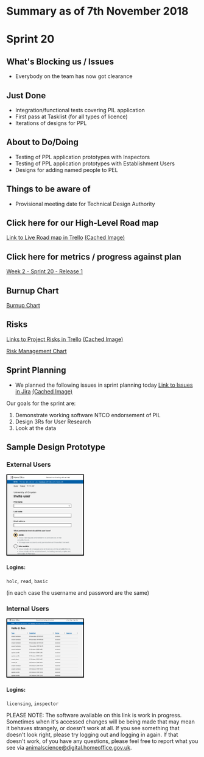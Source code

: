 # Summary as of 7th November 2018

# Sprint 20
 
## What's Blocking us / Issues
* Everybody on the team has now got clearance 
 
## Just Done
* Integration/functional tests covering PIL application
* First pass at Tasklist (for all types of licence)
* Iterations of designs for PPL

## About to Do/Doing
* Testing of PPL application prototypes with Inspectors
* Testing of PPL application prototypes with Establishment Users
* Designs for adding named people to PEL

## Things to be aware of
* Provisional meeting date for Technical Design Authority 
 
## Click here for our High-Level Road map
[Link to Live Road map in Trello](https://trello.com/b/gDQdE01u/asl-roadmap)    [\(Cached Image\)](graphs/ASLRoadMap07112018.jpg)

## Click here for metrics / progress against plan
[Week 2 - Sprint 20 - Release 1](graphs/progress07112018.png)

## Burnup Chart
[Burnup Chart](burnup07112018.md)

## Risks
[Links to Project Risks in Trello](https://trello.com/b/VuFuCL7t/risk-register-and-kpis-asl-delivery)    [\(Cached Image\)](graphs/ASLRiskRegister07112018.jpg)

[Risk Management Chart](graphs/risk07112018.png)

## Sprint Planning
* We planned the following issues in sprint planning today [Link to Issues in Jira](https://jira.digital.homeoffice.gov.uk/secure/RapidBoard.jspa?rapidView=261)    [\(Cached Image\)](graphs/sprint07112018.png)

Our goals for the sprint are:
1. Demonstrate working software NTCO endorsement of PIL 
2. Design 3Rs for User Research 
3. Look at the data

## Sample Design Prototype
### External Users
<a href="https://public-ui.preprod.asl.homeoffice.gov.uk/"><img src="graphs/proto1_07112018.png" alt="HTML5 Icon" width="200" style="border:2px solid black"></a>
#### Logins:
`holc`, `read`, `basic`

(in each case the username and password are the same)
### Internal Users
<a href="https://internal-ui.preprod.asl.homeoffice.gov.uk/"><img src="graphs/proto2_07112018.png" alt="HTML5 Icon" width="200" style="border:2px solid black"></a>
#### Logins:
`licensing`, `inspector`

PLEASE NOTE:
The software available on this link is work in progress. Sometimes when it's accessed changes will be being made that may mean it behaves strangely, or doesn't work at all. If you see something that doesn't look right, please try logging out and logging in again.  If that doesn't work, of you have any questions, please feel free to report what you see via [animalscience@digital.homeoffice.gov.uk](animalscience@digital.homeoffice.gov.uk).
